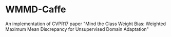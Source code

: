 # WMMD-Caffe
An implementation of CVPR17 paper "Mind the Class Weight Bias: Weighted Maximum Mean Discrepancy for Unsupervised Domain Adaptation"
